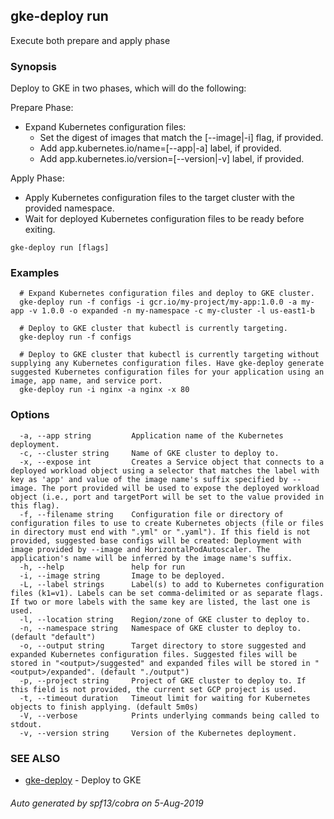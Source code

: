 ## gke-deploy run

Execute both prepare and apply phase

### Synopsis

Deploy to GKE in two phases, which will do the following:

Prepare Phase:
  - Expand Kubernetes configuration files:
    - Set the digest of images that match the [--image|-i] flag, if provided.
    - Add app.kubernetes.io/name=[--app|-a] label, if provided.
    - Add app.kubernetes.io/version=[--version|-v] label, if provided.

Apply Phase:
  - Apply Kubernetes configuration files to the target cluster with the provided namespace.
  - Wait for deployed Kubernetes configuration files to be ready before exiting.


```
gke-deploy run [flags]
```

### Examples

```
  # Expand Kubernetes configuration files and deploy to GKE cluster.
  gke-deploy run -f configs -i gcr.io/my-project/my-app:1.0.0 -a my-app -v 1.0.0 -o expanded -n my-namespace -c my-cluster -l us-east1-b

  # Deploy to GKE cluster that kubectl is currently targeting.
  gke-deploy run -f configs

  # Deploy to GKE cluster that kubectl is currently targeting without supplying any Kubernetes configuration files. Have gke-deploy generate suggested Kubernetes configuration files for your application using an image, app name, and service port.
  gke-deploy run -i nginx -a nginx -x 80
```

### Options

```
  -a, --app string         Application name of the Kubernetes deployment.
  -c, --cluster string     Name of GKE cluster to deploy to.
  -x, --expose int         Creates a Service object that connects to a deployed workload object using a selector that matches the label with key as 'app' and value of the image name's suffix specified by --image. The port provided will be used to expose the deployed workload object (i.e., port and targetPort will be set to the value provided in this flag).
  -f, --filename string    Configuration file or directory of configuration files to use to create Kubernetes objects (file or files in directory must end with ".yml" or ".yaml"). If this field is not provided, suggested base configs will be created: Deployment with image provided by --image and HorizontalPodAutoscaler. The application's name will be inferred by the image name's suffix.
  -h, --help               help for run
  -i, --image string       Image to be deployed.
  -L, --label strings      Label(s) to add to Kubernetes configuration files (k1=v1). Labels can be set comma-delimited or as separate flags. If two or more labels with the same key are listed, the last one is used.
  -l, --location string    Region/zone of GKE cluster to deploy to.
  -n, --namespace string   Namespace of GKE cluster to deploy to. (default "default")
  -o, --output string      Target directory to store suggested and expanded Kubernetes configuration files. Suggested files will be stored in "<output>/suggested" and expanded files will be stored in "<output>/expanded". (default "./output")
  -p, --project string     Project of GKE cluster to deploy to. If this field is not provided, the current set GCP project is used.
  -t, --timeout duration   Timeout limit for waiting for Kubernetes objects to finish applying. (default 5m0s)
  -V, --verbose            Prints underlying commands being called to stdout.
  -v, --version string     Version of the Kubernetes deployment.
```

### SEE ALSO

* [gke-deploy](gke-deploy.md)	 - Deploy to GKE

###### Auto generated by spf13/cobra on 5-Aug-2019
